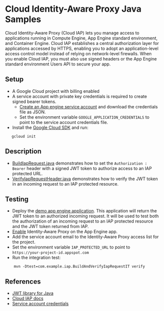 # Cloud Identity-Aware Proxy Java Samples
Cloud Identity-Aware Proxy (Cloud IAP) lets you manage access to applications running in Compute Engine, App Engine standard environment, and Container Engine.
Cloud IAP establishes a central authorization layer for applications accessed by HTTPS,
enabling you to adopt an application-level access control model instead of relying on network-level firewalls.
 When you enable Cloud IAP, you must also use signed headers or the App Engine standard environment Users API to secure your app.

## Setup
- A Google Cloud project with billing enabled
- A service account with private key credentials is required to create signed bearer tokens.
  - [Create an App engine service account](https://cloud.google.com/docs/authentication#getting_credentials_for_server-centric_flow) and download the credentials file as JSON.
  - Set the environment variable `GOOGLE_APPLICATION_CREDENTIALS` to point to the service account credentials file.
- Install the [Google Cloud SDK](https://cloud.google.com/sdk/) and run:
```
   gcloud init
```

## Description
- [BuildIapRequest.java](src/main/java/com/example/iap/BuildIapRequest.java) demonstrates how to set the
`Authorization : Bearer` header with a signed JWT token to authorize access to an IAP protected URL.
- [VerifyIapRequestHeader.java](src/main/java/com/example/iap/VerifyIapRequestHeader.java) demonstrates how to
verify the JWT token in an incoming request to an IAP protected resource.

## Testing
- Deploy the [demo app engine application](../appengine/iap/README.md). This application will return the JWT token to an authorized incoming request.
It will be used to test both the authorization of an incoming request to an IAP protected resource and the JWT token returned from IAP.
- [Enable](https://cloud.google.com/iap/docs/app-engine-quickstart) Identity-Aware Proxy on the App Engine app.
- Add the service account email to the Identity-Aware Proxy access list for the project.
- Set the environment variable `IAP_PROTECTED_URL` to point to `https://your-project-id.appspot.com`
- Run the integration test:
```
    mvn -Dtest=com.example.iap.BuildAndVerifyIapRequestIT verify
```

## References
- [JWT library for Java](https://github.com/jwtk/jjwt)
- [Cloud IAP docs](https://cloud.google.com/iap/docs/)
- [Service account credentials](https://cloud.google.com/docs/authentication#getting_credentials_for_server-centric_flow)
